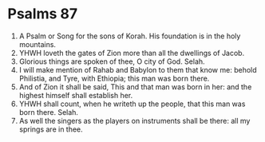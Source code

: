 ﻿# Psalms 87
1. A Psalm or Song for the sons of Korah. His foundation is in the holy mountains. 
2. YHWH loveth the gates of Zion more than all the dwellings of Jacob. 
3. Glorious things are spoken of thee, O city of God. Selah. 
4. I will make mention of Rahab and Babylon to them that know me: behold Philistia, and Tyre, with Ethiopia; this man was born there. 
5. And of Zion it shall be said, This and that man was born in her: and the highest himself shall establish her. 
6. YHWH shall count, when he writeth up the people, that this man was born there. Selah. 
7. As well the singers as the players on instruments shall be there: all my springs are in thee. 
